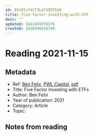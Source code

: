 ```yaml
---
id: 8InOIxf4CT3Ld7V9ZTFp9
title: five-factor-investing-with-ETF
desc: ''
updated: 1642469970376
created: 1636948416740
---
```

# Reading 2021-11-15

## Metadata

- Ref: [Ben Felix](https://www.youtube.com/watch?v=jKWbW7Wgm0w), [PWL Capital](https://www.pwlcapital.com/resources/five-factor-investing-with-etfs/), [pdf](https://www.pwlcapital.com/wp-content/uploads/2020/12/Five-Factor-Investing-with-ETFs.pdf)
- Title: Five Factor Investing with ETFs
- Author: Ben Felix
- Year of publication: 2021
- Category: Article
- Topic: 

## Notes from reading